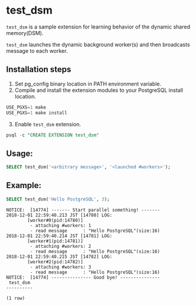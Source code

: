 # test_dsm

`test_dsm` is a sample extension for learning behavior of the dynamic shared memory(DSM).

`test_dsm` launches the dynamic background worker(s) and then broadcasts message to each worker.

## Installation steps
1. Set pg_config binary location in PATH environment variable.
2. Compile and install the extension modules to your PostgreSQL install location.
```sql
USE_PGXS=1 make
USE_PGXS=1 make install
```
3. Enable `test_dsm` extension.
```sql
psql -c "CREATE EXTENSION test_dsm"
```

## Usage:
```sql
SELECT test_dsm('<arbitrary message>', '<launched #workers>');
```

## Example:
```sql
SELECT test_dsm('Hello PostgreSQL', 3);
```

```console
NOTICE:  [14774] ------- Start parallel something! -------
2018-12-01 22:59:40.213 JST [14780] LOG:
        [worker#0(pid:14780)]
         - attaching #workers: 1
         - read message      : "Hello PostgreSQL"(size:16)
2018-12-01 22:59:40.214 JST [14781] LOG:
        [worker#1(pid:14781)]
         - attaching #workers: 2
         - read message      : "Hello PostgreSQL"(size:16)
2018-12-01 22:59:40.215 JST [14782] LOG:
        [worker#2(pid:14782)]
         - attaching #workers: 3
         - read message      : "Hello PostgreSQL"(size:16)
NOTICE:  [14774] --------------- Good bye! ---------------
 test_dsm
----------

(1 row)
```

